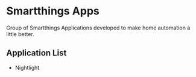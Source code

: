 # Smartthings Apps

Group of Smartthings Applications developed to make home automation a little better.

## Application List

* Nightlight